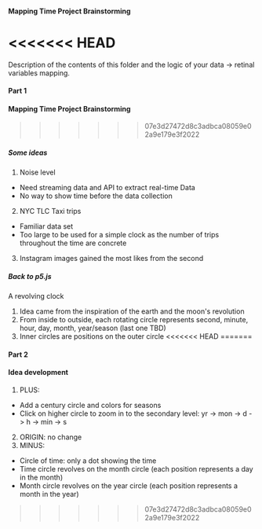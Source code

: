 #### Mapping Time Project Brainstorming

<<<<<<< HEAD
=======
Description of the contents of this folder and the logic of your data → retinal variables mapping.

#### Part 1 ####
#### Mapping Time Project Brainstorming

>>>>>>> 07e3d27472d8c3adbca08059e02a9e179e3f2022
##### Some ideas
1. Noise level  
 - Need streaming data and API to extract real-time Data
 - No way to show time before the data collection
2. NYC TLC Taxi trips  
 - Familiar data set
 - Too large to be used for a simple clock as the number of trips throughout the time are concrete
3. Instagram images gained the most likes from the second


##### Back to p5.js
A revolving clock
1. Idea came from the inspiration of the earth and the moon's revolution
2. From inside to outside, each rotating circle represents second, minute, hour, day, month, year/season (last one TBD)
3. Inner circles are positions on the outer circle
<<<<<<< HEAD
=======

#### Part 2 ####
#### Idea development
1. PLUS:
  - Add a century circle and colors for seasons
  - Click on higher circle to zoom in to the secondary level: yr -> mon -> d -> h -> min -> s
2. ORIGIN: no change
3. MINUS:
  - Circle of time: only a dot showing the time
  - Time circle revolves on the month circle (each position represents a day in the month)
  - Month circle revolves on the year circle (each position represents a month in the year)
>>>>>>> 07e3d27472d8c3adbca08059e02a9e179e3f2022
